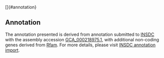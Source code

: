 []{#annotation}

Annotation
----------

The annotation presented is derived from annotation submitted to
[INSDC](http://www.insdc.org) with the assembly accession
[GCA\_000218975.1](http://www.ebi.ac.uk/ena/data/view/GCA_000218975.1),
with additional non-coding genes derived from
[Rfam](http://rfam.xfam.org/). For more details, please visit [INSDC
annotation
import](http://ensemblgenomes.org/info/data/insdc_annotation).

